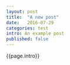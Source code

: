 ```yaml
---
layout: post
title:  "A new post"
date:   2016-07-29
categories: test
intro: An example post
published: false
---
```

{{page.intro}}
